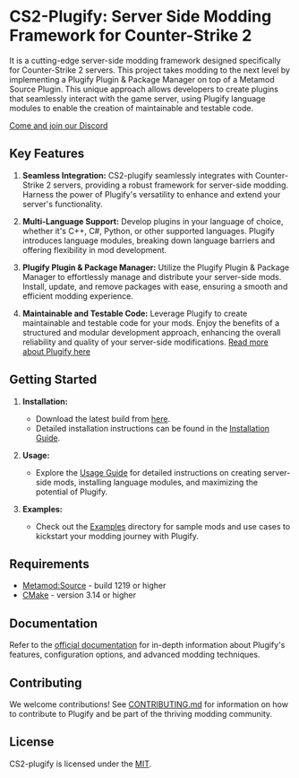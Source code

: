 # CS2-Plugify: Server Side Modding Framework for Counter-Strike 2

It is a cutting-edge server-side modding framework designed specifically for Counter-Strike 2 servers. This project takes modding to the next level by implementing a Plugify Plugin & Package Manager on top of a Metamod Source Plugin. This unique approach allows developers to create plugins that seamlessly interact with the game server, using Plugify language modules to enable the creation of maintainable and testable code.

[Come and join our Discord](https://discord.gg/ZT8SXzrY9a)

## Key Features

1. **Seamless Integration:**
CS2-plugify seamlessly integrates with Counter-Strike 2 servers, providing a robust framework for server-side modding. Harness the power of Plugify's versatility to enhance and extend your server's functionality.

2. **Multi-Language Support:**
Develop plugins in your language of choice, whether it's C++, C#, Python, or other supported languages. Plugify introduces language modules, breaking down language barriers and offering flexibility in mod development.

3. **Plugify Plugin & Package Manager:**
Utilize the Plugify Plugin & Package Manager to effortlessly manage and distribute your server-side mods. Install, update, and remove packages with ease, ensuring a smooth and efficient modding experience.

4. **Maintainable and Testable Code:**
Leverage Plugify to create maintainable and testable code for your mods. Enjoy the benefits of a structured and modular development approach, enhancing the overall reliability and quality of your server-side modifications.
[Read more about Plugify here](https://github.com/untrustedmodders/plugify)

## Getting Started

1. **Installation:**
   - Download the latest build from [here](releases).
   - Detailed installation instructions can be found in the [Installation Guide](docs/installation.md).

2. **Usage:**
   - Explore the [Usage Guide](docs/usage.md) for detailed instructions on creating server-side mods, installing language modules, and maximizing the potential of Plugify.

3. **Examples:**
   - Check out the [Examples](https://github.com/untrustedmodders/cs2-sdk-plugin/examples/) directory for sample mods and use cases to kickstart your modding journey with Plugify.

## Requirements
- [Metamod:Source](https://www.sourcemm.net/downloads.php/?branch=master) - build 1219 or higher
- [CMake](https://cmake.org/download/) - version 3.14 or higher

## Documentation

Refer to the [official documentation](https://github.com/untrustedmodders/plugify/docs/) for in-depth information about Plugify's features, configuration options, and advanced modding techniques.

## Contributing

We welcome contributions! See [CONTRIBUTING.md](https://github.com/untrustedmodders/plugify/blob/main/docs/CONTRIBUTING.md) for information on how to contribute to Plugify and be part of the thriving modding community.

## License

CS2-plugify is licensed under the [MIT](LICENSE).
